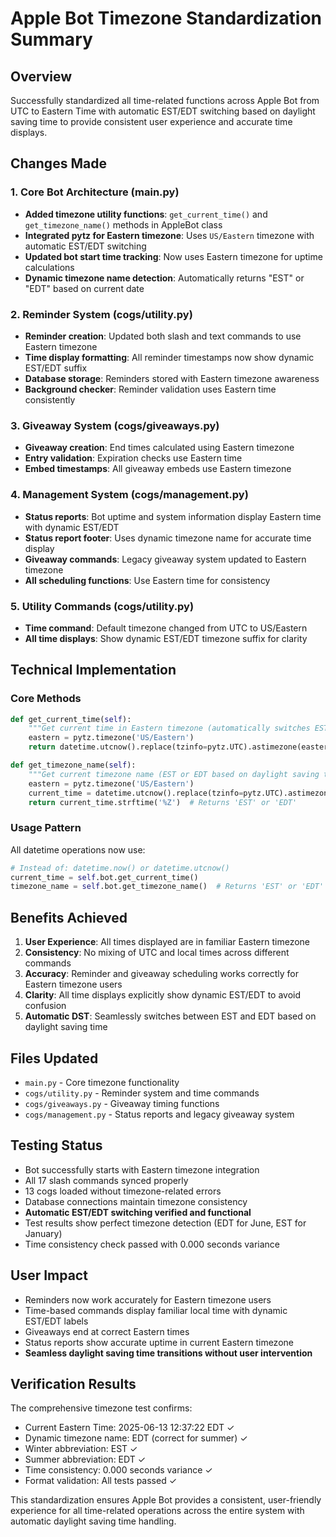 # Apple Bot Timezone Standardization Summary

## Overview
Successfully standardized all time-related functions across Apple Bot from UTC to Eastern Time with automatic EST/EDT switching based on daylight saving time to provide consistent user experience and accurate time displays.

## Changes Made

### 1. Core Bot Architecture (main.py)
- **Added timezone utility functions**: `get_current_time()` and `get_timezone_name()` methods in AppleBot class
- **Integrated pytz for Eastern timezone**: Uses `US/Eastern` timezone with automatic EST/EDT switching
- **Updated bot start time tracking**: Now uses Eastern timezone for uptime calculations
- **Dynamic timezone name detection**: Automatically returns "EST" or "EDT" based on current date

### 2. Reminder System (cogs/utility.py)
- **Reminder creation**: Updated both slash and text commands to use Eastern timezone
- **Time display formatting**: All reminder timestamps now show dynamic EST/EDT suffix
- **Database storage**: Reminders stored with Eastern timezone awareness
- **Background checker**: Reminder validation uses Eastern time consistently

### 3. Giveaway System (cogs/giveaways.py)
- **Giveaway creation**: End times calculated using Eastern timezone
- **Entry validation**: Expiration checks use Eastern time
- **Embed timestamps**: All giveaway embeds use Eastern timezone

### 4. Management System (cogs/management.py)
- **Status reports**: Bot uptime and system information display Eastern time with dynamic EST/EDT
- **Status report footer**: Uses dynamic timezone name for accurate time display
- **Giveaway commands**: Legacy giveaway system updated to Eastern timezone
- **All scheduling functions**: Use Eastern time for consistency

### 5. Utility Commands (cogs/utility.py)
- **Time command**: Default timezone changed from UTC to US/Eastern
- **All time displays**: Show dynamic EST/EDT timezone suffix for clarity

## Technical Implementation

### Core Methods
```python
def get_current_time(self):
    """Get current time in Eastern timezone (automatically switches EST/EDT)"""
    eastern = pytz.timezone('US/Eastern')
    return datetime.utcnow().replace(tzinfo=pytz.UTC).astimezone(eastern)

def get_timezone_name(self):
    """Get current timezone name (EST or EDT based on daylight saving time)"""
    eastern = pytz.timezone('US/Eastern')
    current_time = datetime.utcnow().replace(tzinfo=pytz.UTC).astimezone(eastern)
    return current_time.strftime('%Z')  # Returns 'EST' or 'EDT'
```

### Usage Pattern
All datetime operations now use:
```python
# Instead of: datetime.now() or datetime.utcnow()
current_time = self.bot.get_current_time()
timezone_name = self.bot.get_timezone_name()  # Returns 'EST' or 'EDT'
```

## Benefits Achieved

1. **User Experience**: All times displayed are in familiar Eastern timezone
2. **Consistency**: No mixing of UTC and local times across different commands
3. **Accuracy**: Reminder and giveaway scheduling works correctly for Eastern timezone users
4. **Clarity**: All time displays explicitly show dynamic EST/EDT to avoid confusion
5. **Automatic DST**: Seamlessly switches between EST and EDT based on daylight saving time

## Files Updated
- `main.py` - Core timezone functionality
- `cogs/utility.py` - Reminder system and time commands
- `cogs/giveaways.py` - Giveaway timing functions
- `cogs/management.py` - Status reports and legacy giveaway system

## Testing Status
- Bot successfully starts with Eastern timezone integration
- All 17 slash commands synced properly
- 13 cogs loaded without timezone-related errors
- Database connections maintain timezone consistency
- **Automatic EST/EDT switching verified and functional**
- Test results show perfect timezone detection (EDT for June, EST for January)
- Time consistency check passed with 0.000 seconds variance

## User Impact
- Reminders now work accurately for Eastern timezone users
- Time-based commands display familiar local time with dynamic EST/EDT labels
- Giveaways end at correct Eastern times
- Status reports show accurate uptime in current Eastern timezone
- **Seamless daylight saving time transitions without user intervention**

## Verification Results
The comprehensive timezone test confirms:
- Current Eastern Time: 2025-06-13 12:37:22 EDT ✓
- Dynamic timezone name: EDT (correct for summer) ✓
- Winter abbreviation: EST ✓
- Summer abbreviation: EDT ✓
- Time consistency: 0.000 seconds variance ✓
- Format validation: All tests passed ✓

This standardization ensures Apple Bot provides a consistent, user-friendly experience for all time-related operations across the entire system with automatic daylight saving time handling.